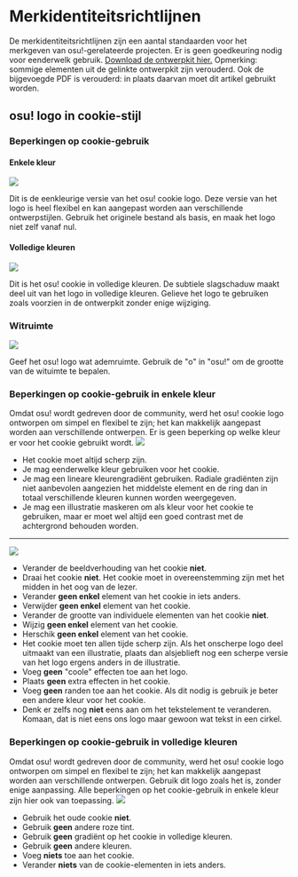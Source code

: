 # Merkidentiteitsrichtlijnen

De merkidentiteitsrichtlijnen zijn een aantal standaarden voor het merkgeven van osu!-gerelateerde projecten. Er is geen goedkeuring nodig voor eenderwelk gebruik.
[Download de ontwerpkit hier.](https://drive.google.com/file/d/1TmUot5nu49p71icz4u3G68njLAQOeQrG/view?usp=sharing) Opmerking: sommige elementen uit de gelinkte ontwerpkit zijn verouderd. Ook de bijgevoegde PDF is verouderd: in plaats daarvan moet dit artikel gebruikt worden.

## osu! logo in cookie-stijl

### Beperkingen op cookie-gebruik

#### Enkele kleur

![](img/usage-single-colour.png)

Dit is de eenkleurige versie van het osu! cookie logo. Deze versie van het logo is heel flexibel en kan aangepast worden aan verschillende ontwerpstijlen.
Gebruik het originele bestand als basis, en maak het logo niet zelf vanaf nul. 

#### Volledige kleuren

![](img/usage-full-colour.png)

Dit is het osu! cookie in volledige kleuren. De subtiele slagschaduw maakt deel uit van het logo in volledige kleuren.
Gelieve het logo te gebruiken zoals voorzien in de ontwerpkit zonder enige wijziging. 

### Witruimte

![](img/clear-space-area.png)

Geef het osu! logo wat ademruimte. Gebruik de "o" in "osu!" om de grootte van de wituimte te bepalen.

### Beperkingen op cookie-gebruik in enkele kleur

Omdat osu! wordt gedreven door de community, werd het osu! cookie logo ontworpen om simpel en flexibel te zijn; het kan makkelijk aangepast worden aan verschillende ontwerpen. Er is geen beperking op welke kleur er voor het cookie gebruikt wordt.
![](img/restrictions-good-single.png)

- Het cookie moet altijd scherp zijn.
- Je mag eenderwelke kleur gebruiken voor het cookie.
- Je mag een lineare kleurengradiënt gebruiken. Radiale gradiënten zijn niet aanbevolen aangezien het middelste element en de ring dan in totaal verschillende kleuren kunnen worden weergegeven.
- Je mag een illustratie maskeren om als kleur voor het cookie te gebruiken, maar er moet wel altijd een goed contrast met de achtergrond behouden worden. 

---

![](img/restrictions-bad-single.png)

- Verander de beeldverhouding van het cookie **niet**.
- Draai het cookie **niet**. Het cookie moet in overeenstemming zijn met het midden in het oog van de lezer.
- Verander **geen enkel** element van het cookie in iets anders.
- Verwijder **geen enkel** element van het cookie.
- Verander de grootte van individuele elementen van het cookie **niet**.
- Wijzig **geen enkel** element van het cookie.
- Herschik **geen enkel** element van het cookie.
- Het cookie moet ten allen tijde scherp zijn. Als het onscherpe logo deel uitmaakt van een illustratie, plaats dan alsjeblieft nog een scherpe versie van het logo ergens anders in de illustratie.
- Voeg **geen** "coole" effecten toe aan het logo.
- Plaats **geen** extra effecten in het cookie.
- Voeg **geen** randen toe aan het cookie. Als dit nodig is gebruik je beter een andere kleur voor het cookie.
- Denk er zelfs nog **niet** eens aan om het tekstelement <!-- what does "element" mean in this context? translation might be wrong (too vague for reader: translated as text element)--> te veranderen. Komaan, dat is niet eens ons logo maar gewoon wat tekst in een cirkel.

### Beperkingen op cookie-gebruik in volledige kleuren

Omdat osu! wordt gedreven door de community, werd het osu! cookie logo ontworpen om simpel en flexibel te zijn; het kan makkelijk aangepast worden aan verschillende ontwerpen. Gebruik dit logo zoals het is, zonder enige aanpassing. Alle beperkingen op het cookie-gebruik in enkele kleur zijn hier ook van toepassing.
  ![](img/restrictions-bad-full.png)
  
- Gebruik het oude cookie **niet**.
- Gebruik **geen** andere roze tint.
- Gebruik **geen** gradiënt op het cookie in volledige kleuren.
- Gebruik **geen** andere kleuren.
- Voeg **niets** toe aan het cookie.
- Verander **niets** van de cookie-elementen in iets anders.
